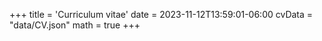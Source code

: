 +++
title = 'Curriculum vitae'
date = 2023-11-12T13:59:01-06:00
cvData = "data/CV.json"
math = true
+++


